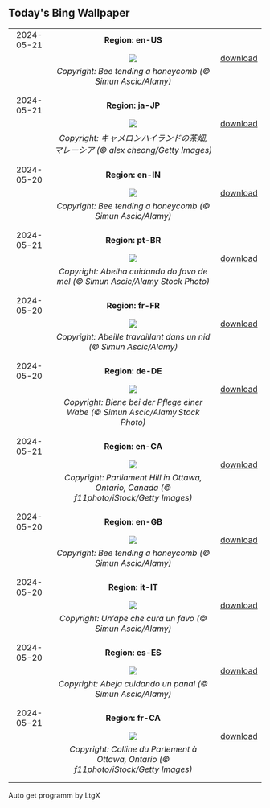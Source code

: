 ## Today's Bing Wallpaper
|      |      |      |
| :----: | :----: | :----: |
|2024-05-21|**Region: en-US**||
||![](https://www.bing.com/th?id=OHR.HoneycombBee_EN-US2941694554_UHD.jpg&pid=hp&w=1152&h=648&rs=1&c=4)| [download](https://www.bing.com/th?id=OHR.HoneycombBee_EN-US2941694554_UHD.jpg)|
||*Copyright: Bee tending a honeycomb (© Simun Ascic/Alamy)*
||
|||
|2024-05-21|**Region: ja-JP**||
||![](https://www.bing.com/th?id=OHR.MalaysiaTea_JA-JP0806186041_UHD.jpg&pid=hp&w=1152&h=648&rs=1&c=4)| [download](https://www.bing.com/th?id=OHR.MalaysiaTea_JA-JP0806186041_UHD.jpg)|
||*Copyright: キャメロンハイランドの茶畑, マレーシア (© alex cheong/Getty Images)*
||
|||
|2024-05-20|**Region: en-IN**||
||![](https://www.bing.com/th?id=OHR.HoneycombBee_EN-IN5264559093_UHD.jpg&pid=hp&w=1152&h=648&rs=1&c=4)| [download](https://www.bing.com/th?id=OHR.HoneycombBee_EN-IN5264559093_UHD.jpg)|
||*Copyright: Bee tending a honeycomb (© Simun Ascic/Alamy)*
||
|||
|2024-05-21|**Region: pt-BR**||
||![](https://www.bing.com/th?id=OHR.HoneycombBee_PT-BR0168442685_UHD.jpg&pid=hp&w=1152&h=648&rs=1&c=4)| [download](https://www.bing.com/th?id=OHR.HoneycombBee_PT-BR0168442685_UHD.jpg)|
||*Copyright: Abelha cuidando do favo de mel (© Simun Ascic/Alamy Stock Photo)*
||
|||
|2024-05-20|**Region: fr-FR**||
||![](https://www.bing.com/th?id=OHR.HoneycombBee_FR-FR7652566648_UHD.jpg&pid=hp&w=1152&h=648&rs=1&c=4)| [download](https://www.bing.com/th?id=OHR.HoneycombBee_FR-FR7652566648_UHD.jpg)|
||*Copyright: Abeille travaillant dans un nid (© Simun Ascic/Alamy)*
||
|||
|2024-05-20|**Region: de-DE**||
||![](https://www.bing.com/th?id=OHR.HoneycombBee_DE-DE7958601447_UHD.jpg&pid=hp&w=1152&h=648&rs=1&c=4)| [download](https://www.bing.com/th?id=OHR.HoneycombBee_DE-DE7958601447_UHD.jpg)|
||*Copyright: Biene bei der Pflege einer Wabe (© Simun Ascic/Alamy Stock Photo)*
||
|||
|2024-05-21|**Region: en-CA**||
||![](https://www.bing.com/th?id=OHR.OttawaParliamentHill_EN-CA0974893499_UHD.jpg&pid=hp&w=1152&h=648&rs=1&c=4)| [download](https://www.bing.com/th?id=OHR.OttawaParliamentHill_EN-CA0974893499_UHD.jpg)|
||*Copyright: Parliament Hill in Ottawa, Ontario, Canada (© f11photo/iStock/Getty Images)*
||
|||
|2024-05-20|**Region: en-GB**||
||![](https://www.bing.com/th?id=OHR.HoneycombBee_EN-GB4546978575_UHD.jpg&pid=hp&w=1152&h=648&rs=1&c=4)| [download](https://www.bing.com/th?id=OHR.HoneycombBee_EN-GB4546978575_UHD.jpg)|
||*Copyright: Bee tending a honeycomb (© Simun Ascic/Alamy)*
||
|||
|2024-05-20|**Region: it-IT**||
||![](https://www.bing.com/th?id=OHR.HoneycombBee_IT-IT9529563707_UHD.jpg&pid=hp&w=1152&h=648&rs=1&c=4)| [download](https://www.bing.com/th?id=OHR.HoneycombBee_IT-IT9529563707_UHD.jpg)|
||*Copyright: Un’ape che cura un favo (© Simun Ascic/Alamy)*
||
|||
|2024-05-20|**Region: es-ES**||
||![](https://www.bing.com/th?id=OHR.HoneycombBee_ES-ES4459802642_UHD.jpg&pid=hp&w=1152&h=648&rs=1&c=4)| [download](https://www.bing.com/th?id=OHR.HoneycombBee_ES-ES4459802642_UHD.jpg)|
||*Copyright: Abeja cuidando un panal (© Simun Ascic/Alamy)*
||
|||
|2024-05-21|**Region: fr-CA**||
||![](https://www.bing.com/th?id=OHR.OttawaParliamentHill_FR-CA4060254535_UHD.jpg&pid=hp&w=1152&h=648&rs=1&c=4)| [download](https://www.bing.com/th?id=OHR.OttawaParliamentHill_FR-CA4060254535_UHD.jpg)|
||*Copyright: Colline du Parlement à Ottawa, Ontario (© f11photo/iStock/Getty Images)*
||
|||

Auto get programm by LtgX
